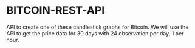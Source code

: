 # BITCOIN-REST-API
API to create one of these candlestick graphs for Bitcoin. We will use the API to get the price data for 30 days with 24 observation per day, 1 per hour.
